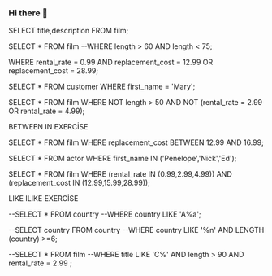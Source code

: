 ### Hi there 👋

<!--
**cantimagur/cantimagur** is a ✨ _special_ ✨ repository because its `README.md` (this file) appears on your GitHub profile.

Here are some ideas to get you started:

- 🔭 I’m currently working on ...
- 🌱 I’m currently learning ...
- 👯 I’m looking to collaborate on ...
- 🤔 I’m looking for help with ...
- 💬 Ask me about ...
- 📫 How to reach me: ...
- 😄 Pronouns: ...
- ⚡ Fun fact: ...
-->


SELECT title,description FROM film;

SELECT * FROM film
--WHERE length > 60 AND length < 75;

WHERE rental_rate = 0.99 AND replacement_cost = 12.99 OR replacement_cost = 28.99;

SELECT * FROM customer
WHERE first_name = 'Mary';

SELECT * FROM film
WHERE NOT length > 50 AND NOT (rental_rate = 2.99 OR rental_rate = 4.99);





BETWEEN IN EXERCİSE

SELECT * FROM film
WHERE replacement_cost BETWEEN 12.99 AND 16.99;

SELECT * FROM actor
WHERE first_name IN ('Penelope','Nick','Ed');

SELECT * FROM film
WHERE (rental_rate IN (0.99,2.99,4.99)) AND (replacement_cost IN (12.99,15.99,28.99));


LIKE ILIKE EXERCİSE

--SELECT * FROM country
--WHERE country LIKE 'A%a';

--SELECT country FROM country
--WHERE country LIKE '%n' AND LENGTH (country) >=6;


--SELECT * FROM film
--WHERE title LIKE 'C%' AND length > 90 AND rental_rate = 2.99 ;
